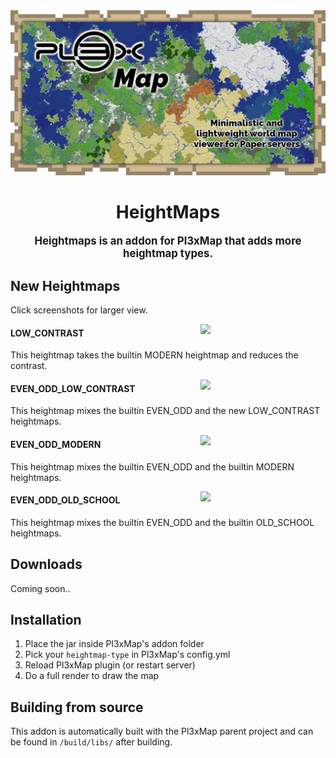 <div align="center">
<img src="https://raw.githubusercontent.com/BillyGalbreath/Pl3xMap/v2/webmap/public/images/og.png" alt="Pl3xMap">

# HeightMaps

<big><b>Heightmaps is an addon for Pl3xMap that adds more heightmap types.</b></big>

</div>

## New Heightmaps

Click screenshots for larger view.

[<img align="right" src="https://i.imgur.com/wUH5gHz.png" width="200">](https://i.imgur.com/wUH5gHz.png)

#### LOW_CONTRAST

This heightmap takes the builtin MODERN heightmap and reduces the contrast.
<br clear="right">

[<img align="right" src="https://i.imgur.com/6R1FDEv.png" width="200">](https://i.imgur.com/6R1FDEv.png)

#### EVEN_ODD_LOW_CONTRAST

This heightmap mixes the builtin EVEN_ODD and the new LOW_CONTRAST heightmaps.
<br clear="right">

[<img align="right" src="https://i.imgur.com/plqEdQg.png" width="200">](https://i.imgur.com/plqEdQg.png)

#### EVEN_ODD_MODERN

This heightmap mixes the builtin EVEN_ODD and the builtin MODERN heightmaps.
<br clear="right">

[<img align="right" src="https://i.imgur.com/EbqHxy5.png" width="200">](https://i.imgur.com/EbqHxy5.png)

#### EVEN_ODD_OLD_SCHOOL

This heightmap mixes the builtin EVEN_ODD and the builtin OLD_SCHOOL heightmaps.
<br clear="right">

## Downloads

Coming soon..

## Installation

1) Place the jar inside Pl3xMap's addon folder
2) Pick your `heightmap-type` in Pl3xMap's config.yml
3) Reload Pl3xMap plugin (or restart server)
4) Do a full render to draw the map

## Building from source

This addon is automatically built with the Pl3xMap parent project and can be found in `/build/libs/` after building.
